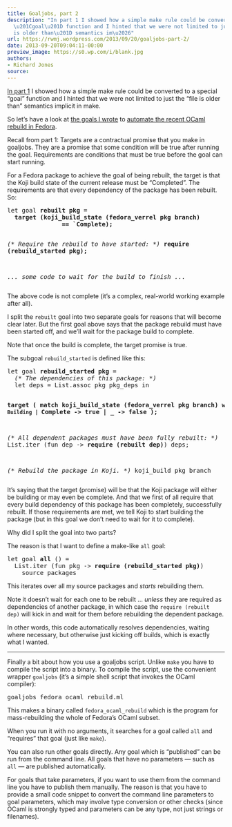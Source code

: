 ```yaml
---
title: Goaljobs, part 2
description: "In part 1 I showed how a simple make rule could be converted to a special
  \u201Cgoal\u201D function and I hinted that we were not limited to just the \u201Cfile
  is older than\u201D semantics im\u2026"
url: https://rwmj.wordpress.com/2013/09/20/goaljobs-part-2/
date: 2013-09-20T09:04:11-00:00
preview_image: https://s0.wp.com/i/blank.jpg
authors:
- Richard Jones
source:
---
```


<p><a href="https://rwmj.wordpress.com/2013/09/19/goaljobs-part-1/">In part 1</a> I showed how a simple make rule could be converted to a special “goal” function and I hinted that we were not limited to just the “file is older than” semantics implicit in make.</p>
<p>So let’s have a look at <a href="http://git.annexia.org/?p=goals.git%3Ba=tree">the goals I wrote</a> to <a href="https://rwmj.wordpress.com/2013/09/14/ocaml-4-01-0-entering-rawhide/">automate the recent OCaml rebuild in Fedora</a>.</p>
<p>Recall from part 1: Targets are a contractual promise that you make in goaljobs.  They are a promise that some condition will be true after running the goal.  Requirements are conditions that must be true before the goal can start running.</p>
<p>For a Fedora package to achieve the goal of being rebuilt, the target is that the Koji build state of the current release must be “Completed”.  The requirements are that every dependency of the package has been rebuilt.  So:</p>
<pre>let goal <b>rebuilt pkg</b> =
  <b>target (koji_build_state (fedora_verrel pkg branch)
               == `Complete);</b>

  <i>(* Require the rebuild to have started: *)</i>
  <b>require (rebuild_started pkg);</b>

  <i>... some code to wait for the build to finish ...</i>
</pre>
<p>The above code is not complete (it’s a complex, real-world working example after all).</p>
<p>I split the <code>rebuilt</code> goal into two separate goals for reasons that will become clear later.  But the first goal above says that the package rebuild must have been started off, and we’ll wait for the package build to complete.</p>
<p>Note that once the build is complete, the target promise is true.</p>
<p>The subgoal <code>rebuild_started</code> is defined like this:</p>
<pre>let goal <b>rebuild_started pkg</b> =
  <i>(* The dependencies of this package: *)</i>
  let deps = List.assoc pkg pkg_deps in

  <b>target (
     match koji_build_state (fedora_verrel pkg branch) with
          | `Building | `Complete -&gt; true
          | _ -&gt; false
    );</b>

  <i>(* All dependent packages must have been fully rebuilt: *)</i>
  List.iter (fun dep -&gt; <b>require (rebuilt dep)</b>) deps;

  <i>(* Rebuild the package in Koji. *)</i>
  koji_build pkg branch
</pre>
<p>It’s saying that the target (promise) will be that the Koji package will either be building or may even be complete.  And that we first of all require that every build dependency of this package has been completely, successfully rebuilt.  If those requirements are met, we tell Koji to start building the package (but in this goal we don’t need to wait for it to complete).</p>
<p>Why did I split the goal into two parts?</p>
<p>The reason is that I want to define a make-like <code>all</code> goal:</p>
<pre>let goal <b>all</b> () =
  List.iter (fun pkg -&gt; <b>require (rebuild_started pkg)</b>)
    source_packages
</pre>
<p>This iterates over all my source packages and <i>starts</i> rebuilding them.</p>
<p>Note it doesn’t wait for each one to be rebuilt … <i>unless</i> they are required as dependencies of another package, in which case the <code>require (rebuilt dep)</code> will kick in and wait for them before rebuilding the dependent package.</p>
<p>In other words, this code automatically resolves dependencies, waiting where necessary, but otherwise just kicking off builds, which is exactly what I wanted.</p>
<hr>
<p>Finally a bit about how you use a goaljobs script.  Unlike <code>make</code> you have to compile the script into a binary.  To compile the script, use the convenient wrapper <code>goaljobs</code> (it’s a simple shell script that invokes the OCaml compiler):</p>
<pre>goaljobs fedora_ocaml_rebuild.ml
</pre>
<p>This makes a binary called <code>fedora_ocaml_rebuild</code> which is the program for mass-rebuilding the whole of Fedora’s OCaml subset.</p>
<p>When you run it with no arguments, it searches for a goal called <code>all</code> and “requires” that goal (just like <code>make</code>).</p>
<p>You can also run other goals directly.  Any goal which is “published” can be run from the command line.  All goals that have no parameters — such as <code>all</code> — are published automatically.</p>
<p>For goals that take parameters, if you want to use them from the command line you have to publish them manually.  The reason is that you have to provide a small code snippet to convert the command line parameters to goal parameters, which may involve type conversion or other checks (since OCaml is strongly typed and parameters can be any type, not just strings or filenames).</p>

